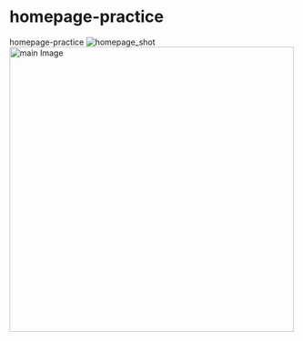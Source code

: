 # homepage-practice
homepage-practice
![homepage_shot](https://github.com/user-attachments/assets/72cc6c38-3de3-450f-b0cb-bf20222bb702)
<img src="main.JPG" alt="main Image" width="500" />
